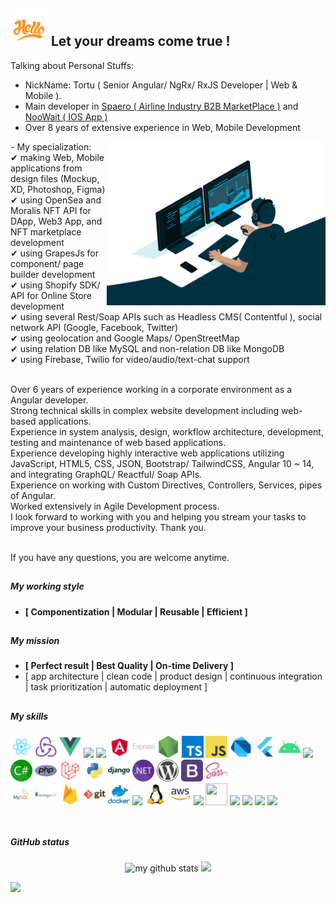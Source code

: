 ## <img height="60" width="60" src="https://github.com/TortuC/TortuC/blob/master/img/hello.gif" /> Let your dreams come true !


Talking about Personal Stuffs:

- NickName: Tortu ( Senior Angular/ NgRx/ RxJS Developer | Web & Mobile ).<br>
- Main developer in [Spaero ( Airline Industry B2B MarketPlace )](http://spaero.co.uk) and [NooWait ( IOS App )](https://apps.apple.com/us/app/id1523989282)<br>
- Over 8 years of extensive experience in Web, Mobile Development 
<img align="right" width="350" src="https://github.com/TortuC/TortuC/blob/master/img/image03.gif" />
- My specialization:<br> 
✔ making Web, Mobile applications from design files (Mockup, XD, Photoshop, Figma)<br>
✔ using OpenSea and Moralis NFT API for DApp, Web3 App, and NFT marketplace development<br>
✔ using GrapesJs for component/ page builder development<br>
✔ using Shopify SDK/ API for Online Store development<br>
✔ using several Rest/Soap APIs such as Headless CMS( Contentful ), social network API (Google, Facebook, Twitter)<br>
✔ using geolocation and Google Maps/ OpenStreetMap<br>
✔ using relation DB like MySQL and non-relation DB like MongoDB<br>
✔ using Firebase, Twilio for video/audio/text-chat support<br><br>

Over 6 years of experience working in a corporate environment as a Angular developer.<br>
Strong technical skills in complex website development including web-based applications.<br>
Experience in system analysis, design, workflow architecture, development, testing and maintenance of web
based applications.<br>
Experience developing highly interactive web applications utilizing JavaScript, HTML5, CSS, JSON, Bootstrap/
TailwindCSS, Angular 10 ~ 14, and integrating GraphQL/ Reactful/ Soap APIs.<br>
Experience on working with Custom Directives, Controllers, Services, pipes of Angular.<br>
Worked extensively in Agile Development process.<br>
I look forward to working with you and helping you stream your tasks to improve your business productivity. Thank you. <br><br>

If you have any questions, you are welcome anytime.

##
##### My working style
- **[ Componentization | Modular | Reusable | Efficient ]**

##
##### My mission
- **[ Perfect result | Best Quality |  On-time Delivery ]**
- [ app architecture | clean code | product design | continuous integration | task prioritization | automatic deployment ]

##
##### My skills

<code><img height="35" src="https://raw.githubusercontent.com/github/explore/80688e429a7d4ef2fca1e82350fe8e3517d3494d/topics/react/react.png"></code>
<code><img height="35" src="https://raw.githubusercontent.com/github/explore/80688e429a7d4ef2fca1e82350fe8e3517d3494d/topics/redux/redux.png"></code>
<code><img height="35" src="https://raw.githubusercontent.com/github/explore/80688e429a7d4ef2fca1e82350fe8e3517d3494d/topics/vue/vue.png"></code>
<code><img height="35" src="https://bestofjs.org/logos/vuetify.svg"></code>
<code><img height="35" src="https://www.vectorlogo.zone/logos/nuxtjs/nuxtjs-icon.svg"></code>
<code><img height="35" src="https://raw.githubusercontent.com/github/explore/80688e429a7d4ef2fca1e82350fe8e3517d3494d/topics/angular/angular.png"></code>
<code><img height="35" src="https://raw.githubusercontent.com/github/explore/80688e429a7d4ef2fca1e82350fe8e3517d3494d/topics/express/express.png"></code>
<code><img height="35" src="https://raw.githubusercontent.com/github/explore/80688e429a7d4ef2fca1e82350fe8e3517d3494d/topics/nodejs/nodejs.png"></code>
<code><img height="35" src="https://raw.githubusercontent.com/github/explore/80688e429a7d4ef2fca1e82350fe8e3517d3494d/topics/typescript/typescript.png"></code>
<code><img height="35" src="https://raw.githubusercontent.com/github/explore/80688e429a7d4ef2fca1e82350fe8e3517d3494d/topics/javascript/javascript.png"></code>
<code><img height="35" src="https://raw.githubusercontent.com/github/explore/80688e429a7d4ef2fca1e82350fe8e3517d3494d/topics/dart/dart.png"></code>
<code><img height="35" src="https://raw.githubusercontent.com/github/explore/80688e429a7d4ef2fca1e82350fe8e3517d3494d/topics/flutter/flutter.png"></code>
<code><img height="35" src="https://raw.githubusercontent.com/github/explore/80688e429a7d4ef2fca1e82350fe8e3517d3494d/topics/android/android.png"></code>
<code><img height="35" src="https://raw.githubusercontent.com/detain/svg-logos/780f25886640cef088af994181646db2f6b1a3f8/svg/xamarin.svg"></code>
<code><img height="35" src="https://raw.githubusercontent.com/github/explore/80688e429a7d4ef2fca1e82350fe8e3517d3494d/topics/csharp/csharp.png"></code>
<code><img height="35" src="https://raw.githubusercontent.com/github/explore/80688e429a7d4ef2fca1e82350fe8e3517d3494d/topics/php/php.png"></code>
<code><img height="35" src="https://raw.githubusercontent.com/github/explore/80688e429a7d4ef2fca1e82350fe8e3517d3494d/topics/laravel/laravel.png"></code>
<code><img height="35" src="https://raw.githubusercontent.com/github/explore/80688e429a7d4ef2fca1e82350fe8e3517d3494d/topics/python/python.png"></code>
<code><img height="35" src="https://raw.githubusercontent.com/github/explore/80688e429a7d4ef2fca1e82350fe8e3517d3494d/topics/django/django.png"></code>
<code><img height="35" src="https://raw.githubusercontent.com/github/explore/80688e429a7d4ef2fca1e82350fe8e3517d3494d/topics/dotnet/dotnet.png"></code>
<code><img height="35" src="https://raw.githubusercontent.com/github/explore/80688e429a7d4ef2fca1e82350fe8e3517d3494d/topics/wordpress/wordpress.png"></code>
<code><img height="35" src="https://raw.githubusercontent.com/github/explore/80688e429a7d4ef2fca1e82350fe8e3517d3494d/topics/bootstrap/bootstrap.png"></code>
<code><img height="35" src="https://raw.githubusercontent.com/github/explore/80688e429a7d4ef2fca1e82350fe8e3517d3494d/topics/sass/sass.png"></code>
<br>
<code><img height="35" src="https://raw.githubusercontent.com/github/explore/80688e429a7d4ef2fca1e82350fe8e3517d3494d/topics/mysql/mysql.png"></code>
<code><img height="35" src="https://raw.githubusercontent.com/github/explore/80688e429a7d4ef2fca1e82350fe8e3517d3494d/topics/mongodb/mongodb.png"></code>
<code><img height="35" src="https://raw.githubusercontent.com/github/explore/80688e429a7d4ef2fca1e82350fe8e3517d3494d/topics/firebase/firebase.png"></code>
<code><img height="35" src="https://raw.githubusercontent.com/github/explore/80688e429a7d4ef2fca1e82350fe8e3517d3494d/topics/git/git.png"></code>
<code><img height="35" src="https://raw.githubusercontent.com/github/explore/80688e429a7d4ef2fca1e82350fe8e3517d3494d/topics/docker/docker.png" ></code>
<code><img height="35" src="https://www.vectorlogo.zone/logos/microsoft_azure/microsoft_azure-icon.svg"></code>
<code><img height="35" src="https://raw.githubusercontent.com/github/explore/80688e429a7d4ef2fca1e82350fe8e3517d3494d/topics/linux/linux.png" ></code>
<code><img height="35" src="https://raw.githubusercontent.com/github/explore/80688e429a7d4ef2fca1e82350fe8e3517d3494d/topics/aws/aws.png"></code>
<code><img height="35" src="https://github.com/Tortu-Ch/Tortu-ch/blob/master/img/pwa.png"></code>
<code><img height="35" width="35" src="https://mir-s3-cdn-cf.behance.net/project_modules/max_3840/4b228024863997.5633b53b3205f.png"></code>
<code><img height="35" src="https://github.com/Tortu-Ch/Tortu-ch/blob/master/img/erp.png"></code>
<code><img height="35" src="https://github.com/Tortu-Ch/Tortu-ch/blob/master/img/crm.png"></code>
<code><img height="35" src="https://github.com/Tortu-Ch/Tortu-ch/blob/master/img/b2b.png"></code>
<code><img height="35" src="https://github.com/Tortu-Ch/Tortu-ch/blob/master/img/b2c.png"></code>
<br><br>
</details>

##
##### GitHub status
<p align="center">
    <img src="https://github-readme-stats.vercel.app/api?username=tortuc&theme=highcontrast&show_icons=true&count_private=true" alt="my github stats" width="420" />&nbsp;<img src="https://github-readme-stats.vercel.app/api/top-langs/?username=tortuc&langs_count=8&layout=compact&theme=highcontrast&include_all_commits=true&count_private=true" height="165" >
</p>
<img src="https://github.com/punitkmryh/punitkmryh/blob/master/wave.svg" />
